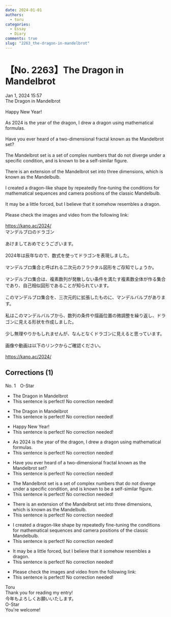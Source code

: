 ```yaml
---
date: 2024-01-01
authors:
  - toru
categories:
  - Essay
  - Diary
comments: true
slug: "2263_the-dragon-in-mandelbrot"
---
```


# 【No. 2263】The Dragon in Mandelbrot
<div class="date">Jan 1, 2024 15:57</div>
<div id="post"><div id="body_show_ori">
The Dragon in Mandelbrot<br/><br/>Happy New Year!<br/><br/>As 2024 is the year of the dragon, I drew a dragon using mathematical formulas.<br/><br/>Have you ever heard of a two-dimensional fractal known as the Mandelbrot set?<br/><br/>The Mandelbrot set is a set of complex numbers that do not diverge under a specific condition, and is known to be a self-similar figure.<br/><br/>There is an extension of the Mandelbrot set into three dimensions, which is known as the Mandelbulb.<br/><br/>I created a dragon-like shape by repeatedly fine-tuning the conditions for mathematical sequences and camera positions of the classic Mandelbulb.<br/><br/>It may be a little forced, but I believe that it somehow resembles a dragon.<br/><br/>Please check the images and video from the following link:<br/><br/><a href="https://kano.ac/2024/" target="_blank">https://kano.ac/2024/</a>
</div></div>

<!-- more -->

<div id="post_ja"><div id="body_show_mo">
マンデルブロのドラゴン<br/><br/>あけましておめでとうございます。<br/><br/>2024年は辰年なので、数式を使ってドラゴンを表現しました。<br/><br/>マンデルブロ集合と呼ばれる二次元のフラクタル図形をご存知でしょうか。<br/><br/>マンデルブロ集合は、複素数列が発散しない条件を満たす複素数全体が作る集合であり、自己相似図形であることが知られています。<br/><br/>このマンデルブロ集合を、三次元的に拡張したものに、マンデルバルブがあります。<br/><br/>私はこのマンデルバルブから、数列の条件や描画位置の微調整を繰り返し、ドラゴンに見える形状を作成しました。<br/><br/>少し無理やりかもしれませんが、なんとなくドラゴンに見えると思っています。<br/><br/>画像や動画は以下のリンクからご確認ください。<br/><br/><a href="https://kano.ac/2024/" target="_blank">https://kano.ac/2024/</a>
</div></div>

## Corrections (1)
<div id="block"><div class="first_name"> No. 1　<span class="just_name">O-Star</span></div><div id="block2">
<ul class="correction_field">
<li class="incorrect">The Dragon in Mandelbrot</li>
<li class="corrected perfect">This sentence is perfect! No correction needed!</li>
</ul>
<ul class="correction_field">
<li class="incorrect">The Dragon in Mandelbrot</li>
<li class="corrected perfect">This sentence is perfect! No correction needed!</li>
</ul>
<ul class="correction_field">
<li class="incorrect">Happy New Year!</li>
<li class="corrected perfect">This sentence is perfect! No correction needed!</li>
</ul>
<ul class="correction_field">
<li class="incorrect">As 2024 is the year of the dragon, I drew a dragon using mathematical formulas.</li>
<li class="corrected perfect">This sentence is perfect! No correction needed!</li>
</ul>
<ul class="correction_field">
<li class="incorrect">Have you ever heard of a two-dimensional fractal known as the Mandelbrot set?</li>
<li class="corrected perfect">This sentence is perfect! No correction needed!</li>
</ul>
<ul class="correction_field">
<li class="incorrect">The Mandelbrot set is a set of complex numbers that do not diverge under a specific condition, and is known to be a self-similar figure.</li>
<li class="corrected perfect">This sentence is perfect! No correction needed!</li>
</ul>
<ul class="correction_field">
<li class="incorrect">There is an extension of the Mandelbrot set into three dimensions, which is known as the Mandelbulb.</li>
<li class="corrected perfect">This sentence is perfect! No correction needed!</li>
</ul>
<ul class="correction_field">
<li class="incorrect">I created a dragon-like shape by repeatedly fine-tuning the conditions for mathematical sequences and camera positions of the classic Mandelbulb.</li>
<li class="corrected perfect">This sentence is perfect! No correction needed!</li>
</ul>
<ul class="correction_field">
<li class="incorrect">It may be a little forced, but I believe that it somehow resembles a dragon.</li>
<li class="corrected perfect">This sentence is perfect! No correction needed!</li>
</ul>
<ul class="correction_field">
<li class="incorrect">Please check the images and video from the following link:</li>
<li class="corrected perfect">This sentence is perfect! No correction needed!</li>
</ul>
</div><div class="name"><span class="just_name">Toru</span><br>
Thank you for reading my entry!<br/>今年もよろしくお願いいたします。
</div>
<div class="name"><span class="just_name">O-Star</span><br>
You're welcome!
</div>
</div>
